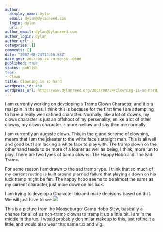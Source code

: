 ```yaml
---
author:
  display_name: Dylan
  email: dylan@dylanreed.com
  login: dylan
  url: /
author_email: dylan@dylanreed.com
author_login: dylan
author_url: /
categories: []
comments: []
date: "2007-08-24T14:56:58Z"
date_gmt: 2007-08-24 20:56:58 -0500
published: true
status: publish
tags:
- Clown
title: Clowning is so hard
wordpress_id: 450
wordpress_url: http://www.dylanreed.org/2007/08/24/clowning-is-so-hard/
---
```


I am currently working on developing a Tramp Clown Character, and it is a real pain in the ass. I think this is because for the first time I am attempting to have a really well defined character. Normally, like a lot of clowns, my clown character is just an offshoot of my personality; unlike a lot of other clowns, my clown character is more mellow and shy then me normally. 

I am currently an auguste clown. This, in the grand scheme of clowning, means that I am the jokester to the white face's straight man. This is all well and good but I am lacking a white face to play with. The tramp clown on the other hand tends to be more of a loaner as well as being, I think, more fun to play. There are two types of tramp clowns: The Happy Hobo and The Sad Tramp.

For some reason I am drawn to the sad tramp type. I think that so much of my current routine is built around planned failure that playing a down on his luck tramp might be fun. The happy hobo seems to be almost the same as my current character, just more down on his luck. 

I am trying to develop a Character bio and make decisions based on that. We will just have to see.![][1]

   [1]: http://ads.dylanreed.org/misty.jpg

This is a picture from the Mooseburger Camp Hobo Stew, basically a chance for all of us non-tramp clowns to tramp it up a little bit. I am in the middle in the tux. I would probably do similar makeup to this, just refine it a little, and would also wear that same tux and wig.
